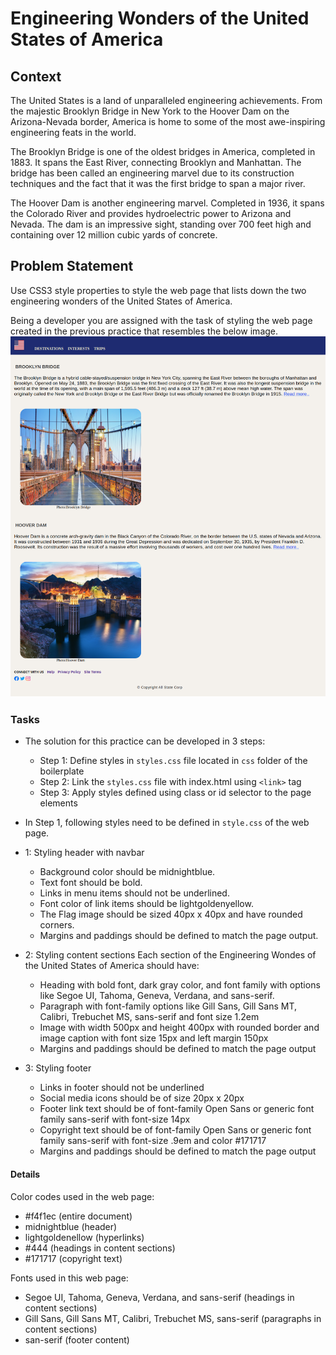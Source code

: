 # Engineering Wonders of the United States of America

## Context

The United States is a land of unparalleled engineering achievements. From the majestic Brooklyn Bridge in New York to the Hoover Dam on the Arizona-Nevada border, America is home to some of the most awe-inspiring engineering feats in the world.

The Brooklyn Bridge is one of the oldest bridges in America, completed in 1883. It spans the East River, connecting Brooklyn and Manhattan. The bridge has been called an engineering marvel due to its construction techniques and the fact that it was the first bridge to span a major river.

The Hoover Dam is another engineering marvel. Completed in 1936, it spans the Colorado River and provides hydroelectric power to Arizona and Nevada. The dam is an impressive sight, standing over 700 feet high and containing over 12 million cubic yards of concrete.

## Problem Statement

Use CSS3 style properties to style the web page that lists down the two engineering wonders of the United States of America​​. 

Being a developer you are assigned with the task of styling the web page created in the previous practice that resembles the below image.
![](./Wonders-of-America.png)

### Tasks

- The solution for this practice can be developed in 3 steps:​​​
    - Step 1: Define styles in `styles.css` file located in `css` folder of the boilerplate​​​
    - Step 2: Link the `styles.css` file with index.html​​ using `<link>` tag​
    - Step 3: Apply styles defined using class or id selector to the page elements

- In Step 1, following styles need to be defined in `style.css` of the web page.​
- 1: Styling header with navbar​
    - Background color should be midnightblue.​
    - Text font should be bold.​
    - Links in menu items should not be underlined.​
    - Font color of link items should be lightgoldenyellow.​
    - The Flag image should be sized 40px x 40px and have rounded corners.​
    - Margins and paddings should be defined to match the page output.
- 2: Styling content sections​
    Each section of the Engineering Wondes of the United States of America should have:​
    - Heading with bold font, dark gray color, and font family with options like Segoe UI, Tahoma, Geneva, Verdana, and sans-serif.​
    - Paragraph with font-family options like Gill Sans, Gill Sans MT, Calibri, Trebuchet MS, sans-serif and font size 1.2em​
    - Image with width 500px and height 400px with rounded border and image caption with font size 15px and left margin 150px​
    - Margins and paddings should be defined to match the page output
- 3: Styling footer​
    - Links in footer should not be underlined​
    - Social media icons should be of size 20px x 20px​
    - Footer link text should be of font-family Open Sans or generic font family sans-serif with font-size 14px​
    - Copyright text should be of font-family Open Sans or generic font family sans-serif with font-size .9em and color #171717​
    - Margins and paddings should be defined to match the page output

#### Details

Color codes used in the web page:
- #f4f1ec (entire document)
- midnightblue (header)
- lightgoldenellow (hyperlinks)
- #444 (headings in content sections)
- #171717 (copyright text)

Fonts used in this web page:
- Segoe UI, Tahoma, Geneva, Verdana, and sans-serif (headings in content sections)
- Gill Sans, Gill Sans MT, Calibri, Trebuchet MS, sans-serif (paragraphs in content sections)
- san-serif (footer content)


